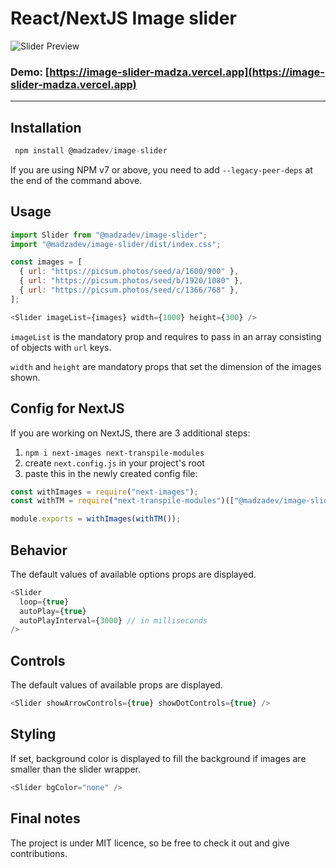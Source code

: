 # React/NextJS Image slider

![Slider Preview](https://images.ctfassets.net/zlsyc9paq6sa/4ztfe5YDb4VweOSiTbr0c/14dda169e9335f8c83f7a638f834ef26/1617358599_x.gif)

### Demo: [https://image-slider-madza.vercel.app](https://image-slider-madza.vercel.app)

---

## Installation

```javascript
 npm install @madzadev/image-slider
```

If you are using NPM v7 or above, you need to add `--legacy-peer-deps` at the end of the command above.

## Usage

```javascript
import Slider from "@madzadev/image-slider";
import "@madzadev/image-slider/dist/index.css";
```

```javascript
const images = [
  { url: "https://picsum.photos/seed/a/1600/900" },
  { url: "https://picsum.photos/seed/b/1920/1080" },
  { url: "https://picsum.photos/seed/c/1366/768" },
];
```

```javascript
<Slider imageList={images} width={1000} height={300} />
```

`imageList` is the mandatory prop and requires to pass in
an array consisting of objects with `url` keys.

`width` and `height` are mandatory props that
set the dimension of the images shown.

## Config for NextJS

If you are working on NextJS, there are 3 additional steps:

1. `npm i next-images next-transpile-modules`
2. create `next.config.js` in your project's root
3. paste this in the newly created config file:

```javascript
const withImages = require("next-images");
const withTM = require("next-transpile-modules")(["@madzadev/image-slider"]);

module.exports = withImages(withTM());
```

## Behavior

The default values of available options props are displayed.

```javascript
<Slider
  loop={true}
  autoPlay={true}
  autoPlayInterval={3000} // in milliseconds
/>
```

## Controls

The default values of available props are displayed.

```javascript
<Slider showArrowControls={true} showDotControls={true} />
```

## Styling

If set, background color is displayed to fill the background if images are smaller than the slider wrapper.

```javascript
<Slider bgColor="none" />
```

## Final notes

The project is under MIT licence, so be free to check it out and give
contributions.
